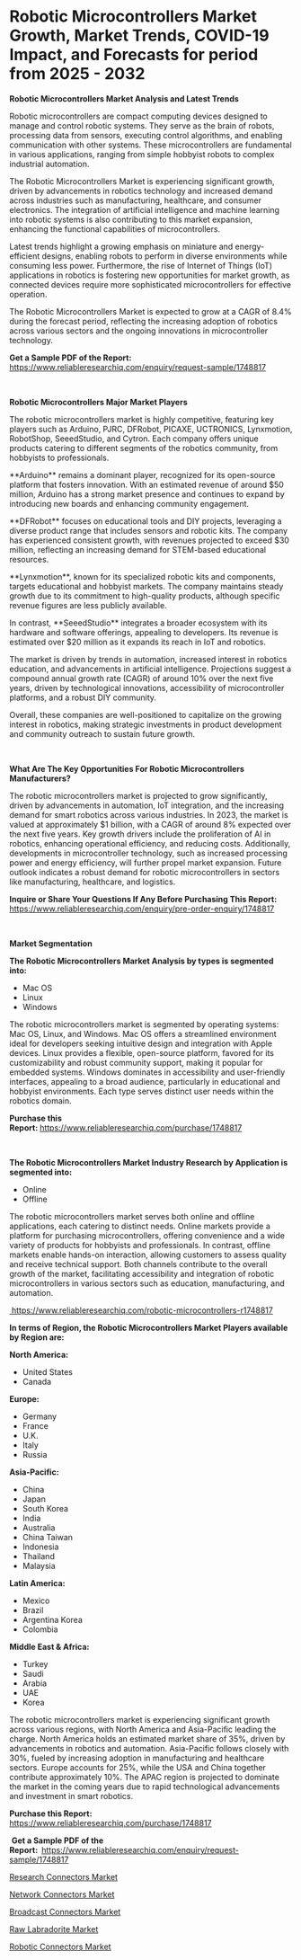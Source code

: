 <p><h1>Robotic Microcontrollers Market Growth, Market Trends, COVID-19 Impact, and Forecasts for period from 2025 - 2032</h1></p><p><strong>Robotic Microcontrollers Market Analysis and Latest Trends</strong></p>
<p><p>Robotic microcontrollers are compact computing devices designed to manage and control robotic systems. They serve as the brain of robots, processing data from sensors, executing control algorithms, and enabling communication with other systems. These microcontrollers are fundamental in various applications, ranging from simple hobbyist robots to complex industrial automation.</p><p>The Robotic Microcontrollers Market is experiencing significant growth, driven by advancements in robotics technology and increased demand across industries such as manufacturing, healthcare, and consumer electronics. The integration of artificial intelligence and machine learning into robotic systems is also contributing to this market expansion, enhancing the functional capabilities of microcontrollers.</p><p>Latest trends highlight a growing emphasis on miniature and energy-efficient designs, enabling robots to perform in diverse environments while consuming less power. Furthermore, the rise of Internet of Things (IoT) applications in robotics is fostering new opportunities for market growth, as connected devices require more sophisticated microcontrollers for effective operation. </p><p>The Robotic Microcontrollers Market is expected to grow at a CAGR of 8.4% during the forecast period, reflecting the increasing adoption of robotics across various sectors and the ongoing innovations in microcontroller technology.</p></p>
<p><strong>Get a Sample PDF of the Report:&nbsp;</strong> <a href="https://www.reliableresearchiq.com/enquiry/request-sample/1748817?utm_campaign=1102&utm_medium=2&utm_source=Github&utm_content=ia&utm_term=07032025&utm_id=robotic-microcontrollers">https://www.reliableresearchiq.com/enquiry/request-sample/1748817</a></p>
<p>&nbsp;</p>
<p><strong>Robotic Microcontrollers Major Market Players</strong></p>
<p><p>The robotic microcontrollers market is highly competitive, featuring key players such as Arduino, PJRC, DFRobot, PICAXE, UCTRONICS, Lynxmotion, RobotShop, SeeedStudio, and Cytron. Each company offers unique products catering to different segments of the robotics community, from hobbyists to professionals.</p><p>**Arduino** remains a dominant player, recognized for its open-source platform that fosters innovation. With an estimated revenue of around $50 million, Arduino has a strong market presence and continues to expand by introducing new boards and enhancing community engagement.</p><p>**DFRobot** focuses on educational tools and DIY projects, leveraging a diverse product range that includes sensors and robotic kits. The company has experienced consistent growth, with revenues projected to exceed $30 million, reflecting an increasing demand for STEM-based educational resources.</p><p>**Lynxmotion**, known for its specialized robotic kits and components, targets educational and hobbyist markets. The company maintains steady growth due to its commitment to high-quality products, although specific revenue figures are less publicly available.</p><p>In contrast, **SeeedStudio** integrates a broader ecosystem with its hardware and software offerings, appealing to developers. Its revenue is estimated over $20 million as it expands its reach in IoT and robotics.</p><p>The market is driven by trends in automation, increased interest in robotics education, and advancements in artificial intelligence. Projections suggest a compound annual growth rate (CAGR) of around 10% over the next five years, driven by technological innovations, accessibility of microcontroller platforms, and a robust DIY community. </p><p>Overall, these companies are well-positioned to capitalize on the growing interest in robotics, making strategic investments in product development and community outreach to sustain future growth.</p></p>
<p>&nbsp;</p>
<p><strong>What Are The Key Opportunities For Robotic Microcontrollers Manufacturers?</strong></p>
<p><p>The robotic microcontrollers market is projected to grow significantly, driven by advancements in automation, IoT integration, and the increasing demand for smart robotics across various industries. In 2023, the market is valued at approximately $1 billion, with a CAGR of around 8% expected over the next five years. Key growth drivers include the proliferation of AI in robotics, enhancing operational efficiency, and reducing costs. Additionally, developments in microcontroller technology, such as increased processing power and energy efficiency, will further propel market expansion. Future outlook indicates a robust demand for robotic microcontrollers in sectors like manufacturing, healthcare, and logistics.</p></p>
<p><strong>Inquire or Share Your Questions If Any Before Purchasing This Report:</strong> <a href="https://www.reliableresearchiq.com/enquiry/pre-order-enquiry/1748817?utm_campaign=1102&utm_medium=2&utm_source=Github&utm_content=ia&utm_term=07032025&utm_id=robotic-microcontrollers">https://www.reliableresearchiq.com/enquiry/pre-order-enquiry/1748817</a></p>
<p>&nbsp;</p>
<p><strong>Market Segmentation</strong></p>
<p><strong>The Robotic Microcontrollers Market Analysis by types is segmented into:</strong></p>
<p><ul><li>Mac OS</li><li>Linux</li><li>Windows</li></ul></p>
<p><p>The robotic microcontrollers market is segmented by operating systems: Mac OS, Linux, and Windows. Mac OS offers a streamlined environment ideal for developers seeking intuitive design and integration with Apple devices. Linux provides a flexible, open-source platform, favored for its customizability and robust community support, making it popular for embedded systems. Windows dominates in accessibility and user-friendly interfaces, appealing to a broad audience, particularly in educational and hobbyist environments. Each type serves distinct user needs within the robotics domain.</p></p>
<p><strong>Purchase this Report:&nbsp;</strong><a href="https://www.reliableresearchiq.com/purchase/1748817?utm_campaign=1102&utm_medium=2&utm_source=Github&utm_content=ia&utm_term=07032025&utm_id=robotic-microcontrollers">https://www.reliableresearchiq.com/purchase/1748817</a></p>
<p>&nbsp;</p>
<p><strong>The Robotic Microcontrollers Market Industry Research by Application is segmented into:</strong></p>
<p><ul><li>Online</li><li>Offline</li></ul></p>
<p><p>The robotic microcontrollers market serves both online and offline applications, each catering to distinct needs. Online markets provide a platform for purchasing microcontrollers, offering convenience and a wide variety of products for hobbyists and professionals. In contrast, offline markets enable hands-on interaction, allowing customers to assess quality and receive technical support. Both channels contribute to the overall growth of the market, facilitating accessibility and integration of robotic microcontrollers in various sectors such as education, manufacturing, and automation.</p></p>
<p><a href="https://www.reliableresearchiq.com/robotic-microcontrollers-r1748817?utm_campaign=1102&utm_medium=2&utm_source=Github&utm_content=ia&utm_term=07032025&utm_id=robotic-microcontrollers">&nbsp;https://www.reliableresearchiq.com/robotic-microcontrollers-r1748817</a></p>
<p><strong>In terms of Region, the Robotic Microcontrollers Market Players available by Region are:</strong></p>
<p>
    <p> <strong> North America: </strong>
        <ul>
            <li>United States</li>
            <li>Canada</li>
        </ul>
        </p> 
    <p> <strong> Europe: </strong>
        <ul>
            <li>Germany</li>
            <li>France</li>
            <li>U.K.</li>
            <li>Italy</li>
            <li>Russia</li>
        </ul>
        </p> 
    <p> <strong> Asia-Pacific: </strong>
        <ul>
            <li>China</li>
            <li>Japan</li>
            <li>South Korea</li>
            <li>India</li>
            <li>Australia</li>
            <li>China Taiwan</li>
            <li>Indonesia</li>
            <li>Thailand</li>
            <li>Malaysia</li>
        </ul>
        </p> 
    <p> <strong> Latin America: </strong>
        <ul>
            <li>Mexico</li>
            <li>Brazil</li>
            <li>Argentina Korea</li>
            <li>Colombia</li>
        </ul>
        </p> 
    <p> <strong> Middle East & Africa: </strong>
        <ul>
            <li>Turkey</li>
            <li>Saudi</li>
            <li>Arabia</li>
            <li>UAE</li>
            <li>Korea</li>
        </ul>
    </p>
    </p>
<p><p>The robotic microcontrollers market is experiencing significant growth across various regions, with North America and Asia-Pacific leading the charge. North America holds an estimated market share of 35%, driven by advancements in robotics and automation. Asia-Pacific follows closely with 30%, fueled by increasing adoption in manufacturing and healthcare sectors. Europe accounts for 25%, while the USA and China together contribute approximately 10%. The APAC region is projected to dominate the market in the coming years due to rapid technological advancements and investment in smart robotics.</p></p>
<p><strong>Purchase this Report: </strong><a href="https://www.reliableresearchiq.com/purchase/1748817?utm_campaign=1102&utm_medium=2&utm_source=Github&utm_content=ia&utm_term=07032025&utm_id=robotic-microcontrollers">https://www.reliableresearchiq.com/purchase/1748817</a></p>
<p>&nbsp;<strong>Get a Sample PDF of the Report:&nbsp;&nbsp;</strong><a href="https://www.reliableresearchiq.com/enquiry/request-sample/1748817?utm_campaign=1102&utm_medium=2&utm_source=Github&utm_content=ia&utm_term=07032025&utm_id=robotic-microcontrollers">https://www.reliableresearchiq.com/enquiry/request-sample/1748817</a></p>
<p><strong></strong></p>
<p><p><a href="https://github.com/uldularido/Market-Research-Report-List-1/blob/main/research-connectors-market.md?utm_campaign=1102&utm_medium=2&utm_source=Github&utm_content=ia&utm_term=07032025&utm_id=robotic-microcontrollers">Research Connectors Market</a></p><p><a href="https://github.com/panciujoslin3/Market-Research-Report-List-1/blob/main/network-connectors-market.md?utm_campaign=1102&utm_medium=2&utm_source=Github&utm_content=ia&utm_term=07032025&utm_id=robotic-microcontrollers">Network Connectors Market</a></p><p><a href="https://github.com/widlerumland/Market-Research-Report-List-1/blob/main/broadcast-connectors-market.md?utm_campaign=1102&utm_medium=2&utm_source=Github&utm_content=ia&utm_term=07032025&utm_id=robotic-microcontrollers">Broadcast Connectors Market</a></p><p><a href="https://github.com/akitamegge65/Market-Research-Report-List-1/blob/main/raw-labradorite-market.md?utm_campaign=1102&utm_medium=2&utm_source=Github&utm_content=ia&utm_term=07032025&utm_id=robotic-microcontrollers">Raw Labradorite Market</a></p><p><a href="https://github.com/gummaarmel83/Market-Research-Report-List-1/blob/main/robotic-connectors-market.md?utm_campaign=1102&utm_medium=2&utm_source=Github&utm_content=ia&utm_term=07032025&utm_id=robotic-microcontrollers">Robotic Connectors Market</a></p></p>